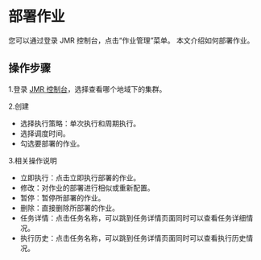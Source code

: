 # 部署作业

您可以通过登录 JMR 控制台，点击“作业管理”菜单。
本文介绍如何部署作业。

## 操作步骤
1.登录 [JMR 控制台](https://jmr-console.jdcloud.com/cluster/list)，选择查看哪个地域下的集群。

2.创建

 - 选择执行策略：单次执行和周期执行。
 - 选择调度时间。
 - 勾选要部署的作业。

3.相关操作说明

 - 立即执行：点击立即执行部署的作业。  
 - 修改：对作业的部署进行相似或重新配置。 
 - 暂停：暂停所部署的作业。  
 - 删除：直接删除所部署的作业。
 - 任务详情：点击任务名称，可以跳到任务详情页面同时可以查看任务详细情况。
 - 执行历史：点击任务名称，可以跳到任务详情页面同时可以查看执行历史情况。



